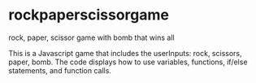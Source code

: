 # rockpaperscissorgame
rock, paper, scissor game with bomb that wins all

This is a Javascript game that includes the userInputs: rock, scissors, paper, bomb.
The code displays how to use variables, functions, if/else statements, and function calls.

